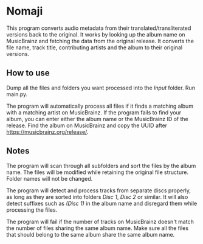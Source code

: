 # Nomaji
This program converts audio metadata from their translated/transliterated versions back to the original. It works by looking up the album name on MusicBrainz and fetching the data from the original release. It converts the file name, track title, contributing artists and the album to their original versions. 

## How to use
Dump all the files and folders you want processed into the _Input_ folder. Run main.py.

The program will automatically process all files if it finds a matching album with a matching artist on MusicBrainz. If the program fails to find your album, you can enter either the album name or the MusicBrainz ID of the release. Find the album on MusicBrainz and copy the UUID after https://musicbrainz.org/release/.

## Notes
The program will scan through all subfolders and sort the files by the album name. The files will be modified while retaining the original file structure. Folder names will not be changed.

The program will detect and process tracks from separate discs properly, as long as they are sorted into folders _Disc 1_, _Disc 2_ or similar. It will also detect suffixes such as _(Disc 1)_ in the album name and disregard them while processing the files. 

The program will fail if the number of tracks on MusicBrainz doesn't match the number of files sharing the same album name. Make sure all the files that should belong to the same album share the same album name.
